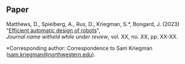 ## Paper


Matthews, D., Spielberg, A., Rus, D., Kriegman, S.\*, Bongard, J. (2023)  <br>
"[Efficient automatic design of robots](https://www....)",  <br>
_Journal name witheld while under review_, vol. XX, no. XX, pp. XX-XX.
<br>

\*Corresponding author: Correspondence to Sam Kriegman ([sam.kriegman@northwestern.edu](sam.kriegman@northwestern.edu)).<br>



